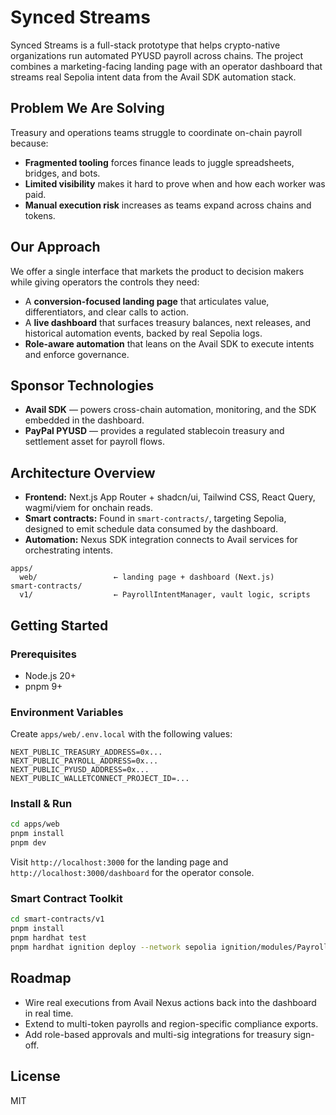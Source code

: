 # Synced Streams

Synced Streams is a full-stack prototype that helps crypto-native organizations run automated PYUSD payroll across chains. The project combines a marketing-facing landing page with an operator dashboard that streams real Sepolia intent data from the Avail SDK automation stack.

## Problem We Are Solving

Treasury and operations teams struggle to coordinate on-chain payroll because:

- **Fragmented tooling** forces finance leads to juggle spreadsheets, bridges, and bots.
- **Limited visibility** makes it hard to prove when and how each worker was paid.
- **Manual execution risk** increases as teams expand across chains and tokens.

## Our Approach

We offer a single interface that markets the product to decision makers while giving operators the controls they need:

- A **conversion-focused landing page** that articulates value, differentiators, and clear calls to action.
- A **live dashboard** that surfaces treasury balances, next releases, and historical automation events, backed by real Sepolia logs.
- **Role-aware automation** that leans on the Avail SDK to execute intents and enforce governance.

## Sponsor Technologies

- **Avail SDK** — powers cross-chain automation, monitoring, and the SDK embedded in the dashboard.
- **PayPal PYUSD** — provides a regulated stablecoin treasury and settlement asset for payroll flows.

## Architecture Overview

- **Frontend:** Next.js App Router + shadcn/ui, Tailwind CSS, React Query, wagmi/viem for onchain reads.
- **Smart contracts:** Found in `smart-contracts/`, targeting Sepolia, designed to emit schedule data consumed by the dashboard.
- **Automation:** Nexus SDK integration connects to Avail services for orchestrating intents.

```
apps/
  web/                 ← landing page + dashboard (Next.js)
smart-contracts/
  v1/                  ← PayrollIntentManager, vault logic, scripts
```

## Getting Started

### Prerequisites

- Node.js 20+
- pnpm 9+

### Environment Variables

Create `apps/web/.env.local` with the following values:

```
NEXT_PUBLIC_TREASURY_ADDRESS=0x...
NEXT_PUBLIC_PAYROLL_ADDRESS=0x...
NEXT_PUBLIC_PYUSD_ADDRESS=0x...
NEXT_PUBLIC_WALLETCONNECT_PROJECT_ID=...
```

### Install & Run

```bash
cd apps/web
pnpm install
pnpm dev
```

Visit `http://localhost:3000` for the landing page and `http://localhost:3000/dashboard` for the operator console.

### Smart Contract Toolkit

```bash
cd smart-contracts/v1
pnpm install
pnpm hardhat test
pnpm hardhat ignition deploy --network sepolia ignition/modules/PayrollIntentManager.ts
```

## Roadmap

- Wire real executions from Avail Nexus actions back into the dashboard in real time.
- Extend to multi-token payrolls and region-specific compliance exports.
- Add role-based approvals and multi-sig integrations for treasury sign-off.

## License

MIT
